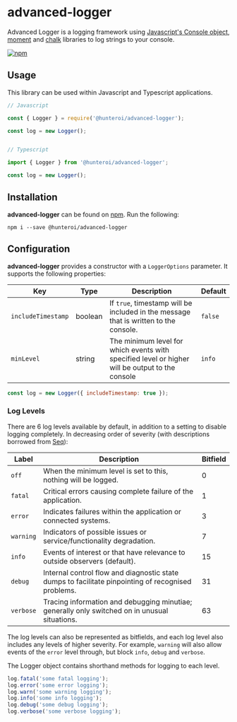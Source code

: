 # advanced-logger

Advanced Logger is a logging framework using [Javascript's Console object](https://developer.mozilla.org/en-US/docs/Web/API/Console), [moment](https://www.npmjs.com/package/moment) and [chalk](https://www.npmjs.com/package/chalk) libraries to log strings to your console.

[![npm](https://img.shields.io/npm/v/@hunteroi/advanced-logger.svg)](https://www.npmjs.com/package/@hunteroi/advanced-logger)

## Usage

This library can be used within Javascript and Typescript applications.
```ts
// Javascript

const { Logger } = require('@hunteroi/advanced-logger');

const log = new Logger();


// Typescript

import { Logger } from '@hunteroi/advanced-logger';

const log = new Logger();
```

## Installation

**advanced-logger** can be found on [npm](https://www.npmjs.com/package/@hunteroi/advanced-logger). Run the following:
    
    npm i --save @hunteroi/advanced-logger

## Configuration

**advanced-logger** provides a constructor with a `LoggerOptions` parameter. It supports the following properties:

| Key                | Type    | Description                                                                                     | Default |
| ------------------ | ------- | ----------------------------------------------------------------------------------------------- | ------- |
| `includeTimestamp` | boolean | If `true`, timestamp will be included in the message that is written to the console.            | `false` |
| `minLevel`         | string  | The minimum level for which events with specified level or higher will be output to the console | `info`  |

```js
const log = new Logger({ includeTimestamp: true });
```

### Log Levels

There are 6 log levels available by default, in addition to a setting to disable logging completely.
In decreasing order of severity (with descriptions borrowed from [Seq](https://github.com/serilog/serilog/wiki/Writing-Log-Events#log-event-levels)):

| Label     | Description                                                                                        | Bitfield |
| --------- | -------------------------------------------------------------------------------------------------- | -------- |
| `off`     | When the minimum level is set to this, nothing will be logged.                                     | 0        |
| `fatal`   | Critical errors causing complete failure of the application.                                       | 1        |
| `error`   | Indicates failures within the application or connected systems.                                    | 3        |
| `warning` | Indicators of possible issues or service/functionality degradation.                                | 7        |
| `info`    | Events of interest or that have relevance to outside observers (default).                          | 15       |
| `debug`   | Internal control flow and diagnostic state dumps to facilitate pinpointing of recognised problems. | 31       |
| `verbose` | Tracing information and debugging minutiae; generally only switched on in unusual situations.      | 63       |

The log levels can also be represented as bitfields, and each log level also includes any levels of higher severity.
For example, `warning` will also allow events of the `error` level through, but block `info`,
`debug` and `verbose`.

The Logger object contains shorthand methods for logging to each level.

```js
log.fatal('some fatal logging');
log.error('some error logging');
log.warn('some warning logging');
log.info('some info logging');
log.debug('some debug logging');
log.verbose('some verbose logging');
```
